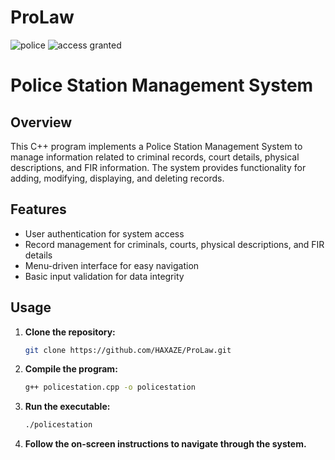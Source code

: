 # ProLaw

![police ](https://user-images.githubusercontent.com/90493737/208289900-c2889b99-7a6c-4dec-970f-cb02fa867fe7.png)
![access granted](https://user-images.githubusercontent.com/90493737/208289914-c0f6bc6b-6c37-46c5-b649-7c3c0e085177.png)

# Police Station Management System

## Overview

This C++ program implements a Police Station Management System to manage information related to criminal records, court details, physical descriptions, and FIR information. The system provides functionality for adding, modifying, displaying, and deleting records.

## Features

- User authentication for system access
- Record management for criminals, courts, physical descriptions, and FIR details
- Menu-driven interface for easy navigation
- Basic input validation for data integrity

## Usage

1. **Clone the repository:**
    ```bash
    git clone https://github.com/HAXAZE/ProLaw.git
    ```

2. **Compile the program:**
    ```bash
    g++ policestation.cpp -o policestation
    ```

3. **Run the executable:**
    ```bash
    ./policestation
    ```

4. **Follow the on-screen instructions to navigate through the system.**
